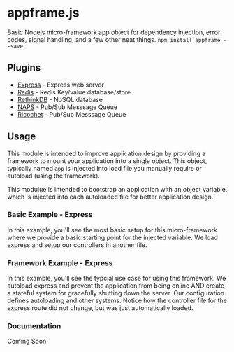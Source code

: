 # appframe.js
Basic Nodejs micro-framework app object for dependency injection, error codes, signal handling, and a few other neat things.
`npm install appframe --save`

## Plugins
 - [Express](https://github.com/nodecraft/appframe-express.js) - Express web server
 - [Redis](https://github.com/nodecraft/appframe-redis) - Redis Key/value database/store
 - [RethinkDB](https://github.com/nodecraft/appframe-rethinkdb) - NoSQL database
 - [NAPS](https://github.com/nodecraft/appframe-rethinkdb) - Pub/Sub Messsage Queue
 - [Ricochet](https://github.com/nodecraft/appframe-ricochet.js) - Pub/Sub Messsage Queue


## Usage
This module is intended to improve application design by providing a framework to mount your application into a single object. This object, typically named `app` is injected into load file you manually require or autoload (using the framework).

This modulue is intended to bootstrap an application with an object variable, which is injected into each autoloaded file for better application design. 

### Basic Example - Express
In this example, you'll see the most basic setup for this micro-framework where we provide a basic starting point for the injected variable. We load express and setup our controllers in another file.

### Framework Example - Express
In this example, you'll see the typcial use case for using this framework. We autoload express and prevent the application from being online AND create a stateful system for gracefully shutting down the server. Our configuration defines autoloading and other systems. Notice how the controller file for the express route did not change, but was just automatically loaded.

### Documentation

Coming Soon
